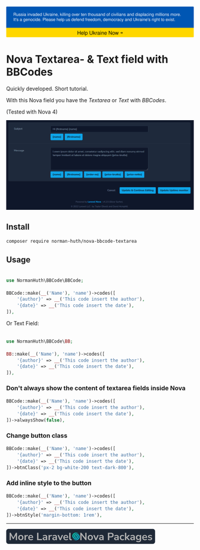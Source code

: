 [![Stand With Ukraine](https://raw.githubusercontent.com/vshymanskyy/StandWithUkraine/main/banner2-direct.svg)](https://vshymanskyy.github.io/StandWithUkraine/)

# Nova Textarea- & Text field with BBCodes

Quickly developed. Short tutorial.

With this Nova field you have the _Textarea_ or _Text_ with _BBCodes_.

(Tested with Nova 4)

![form](https://raw.githubusercontent.com/Muetze42/asset-repo/main/nova-bbcode-textarea/images/form.png "form")

## Install

```
composer require norman-huth/nova-bbcode-textarea
```

## Usage

```php

use NormanHuth\BBCode\BBCode;

BBCode::make(__('Name'), 'name')->codes([
    '{author}' => __('This code insert the author'),
    '{date}' => __('This code insert the date'),
]),
```

Or Text Field:

```php

use NormanHuth\BBCode\BB;

BB::make(__('Name'), 'name')->codes([
    '{author}' => __('This code insert the author'),
    '{date}' => __('This code insert the date'),
]),
```

### Don't always show the content of textarea fields inside Nova

```php
BBCode::make(__('Name'), 'name')->codes([
    '{author}' => __('This code insert the author'),
    '{date}' => __('This code insert the date'),
])->alwaysShow(false),
```

### Change button class

```php
BBCode::make(__('Name'), 'name')->codes([
    '{author}' => __('This code insert the author'),
    '{date}' => __('This code insert the date'),
])->btnClass('px-2 bg-white-200 text-dark-800'),
```

### Add inline style to the button

```php
BBCode::make(__('Name'), 'name')->codes([
    '{author}' => __('This code insert the author'),
    '{date}' => __('This code insert the date'),
])->btnStyle('margin-bottom: 1rem'),
```

---
[![More Laravel Nova Packages](https://raw.githubusercontent.com/Muetze42/asset-repo/main/svg/more-laravel-nova-packages.svg)](https://huth.it/nova-packages)
